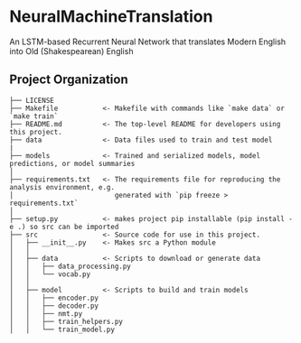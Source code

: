 NeuralMachineTranslation
==============================

An LSTM-based Recurrent Neural Network that translates Modern English into Old (Shakespearean) English

Project Organization
------------

    ├── LICENSE
    ├── Makefile           <- Makefile with commands like `make data` or `make train`
    ├── README.md          <- The top-level README for developers using this project.
    ├── data               <- Data files used to train and test model
    |
    ├── models             <- Trained and serialized models, model predictions, or model summaries
    │
    ├── requirements.txt   <- The requirements file for reproducing the analysis environment, e.g.
    │                         generated with `pip freeze > requirements.txt`
    │
    ├── setup.py           <- makes project pip installable (pip install -e .) so src can be imported
    ├── src                <- Source code for use in this project.
    │   ├── __init__.py    <- Makes src a Python module
    │   │
    │   ├── data           <- Scripts to download or generate data
    │   │   ├── data_processing.py
    │   │   └── vocab.py
    │   │
    │   ├── model          <- Scripts to build and train models
    │   │   ├── encoder.py
    │   │   ├── decoder.py
    │   │   ├── nmt.py
    │   │   ├── train_helpers.py
    │   │   └── train_model.py
